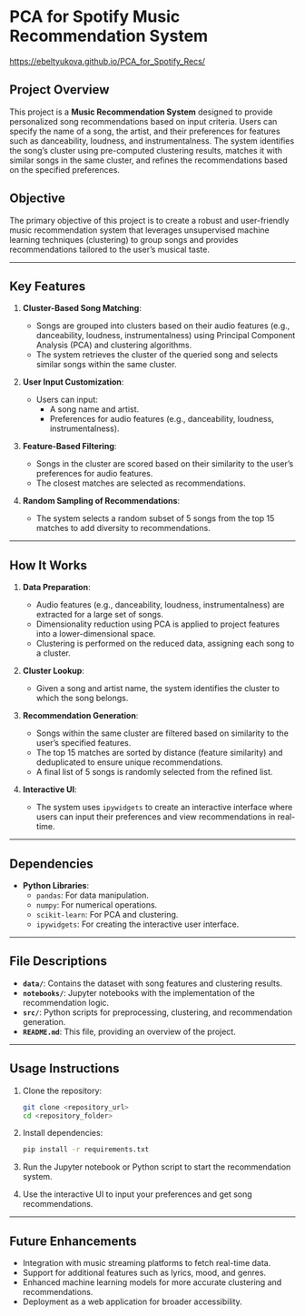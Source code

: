 # PCA for Spotify Music Recommendation System

https://ebeltyukova.github.io/PCA_for_Spotify_Recs/
 
## Project Overview
This project is a **Music Recommendation System** designed to provide personalized song recommendations based on input criteria. Users can specify the name of a song, the artist, and their preferences for features such as danceability, loudness, and instrumentalness. The system identifies the song’s cluster using pre-computed clustering results, matches it with similar songs in the same cluster, and refines the recommendations based on the specified preferences.

## Objective
The primary objective of this project is to create a robust and user-friendly music recommendation system that leverages unsupervised machine learning techniques (clustering) to group songs and provides recommendations tailored to the user’s musical taste.

---

## Key Features

1. **Cluster-Based Song Matching**:
   - Songs are grouped into clusters based on their audio features (e.g., danceability, loudness, instrumentalness) using Principal Component Analysis (PCA) and clustering algorithms.
   - The system retrieves the cluster of the queried song and selects similar songs within the same cluster.

2. **User Input Customization**:
   - Users can input:
     - A song name and artist.
     - Preferences for audio features (e.g., danceability, loudness, instrumentalness).

3. **Feature-Based Filtering**:
   - Songs in the cluster are scored based on their similarity to the user’s preferences for audio features.
   - The closest matches are selected as recommendations.

4. **Random Sampling of Recommendations**:
   - The system selects a random subset of 5 songs from the top 15 matches to add diversity to recommendations.

---

## How It Works

1. **Data Preparation**:
   - Audio features (e.g., danceability, loudness, instrumentalness) are extracted for a large set of songs.
   - Dimensionality reduction using PCA is applied to project features into a lower-dimensional space.
   - Clustering is performed on the reduced data, assigning each song to a cluster.

2. **Cluster Lookup**:
   - Given a song and artist name, the system identifies the cluster to which the song belongs.

3. **Recommendation Generation**:
   - Songs within the same cluster are filtered based on similarity to the user’s specified features.
   - The top 15 matches are sorted by distance (feature similarity) and deduplicated to ensure unique recommendations.
   - A final list of 5 songs is randomly selected from the refined list.

4. **Interactive UI**:
   - The system uses `ipywidgets` to create an interactive interface where users can input their preferences and view recommendations in real-time.

---

## Dependencies

- **Python Libraries**:
  - `pandas`: For data manipulation.
  - `numpy`: For numerical operations.
  - `scikit-learn`: For PCA and clustering.
  - `ipywidgets`: For creating the interactive user interface.

---

## File Descriptions

- **`data/`**: Contains the dataset with song features and clustering results.
- **`notebooks/`**: Jupyter notebooks with the implementation of the recommendation logic.
- **`src/`**: Python scripts for preprocessing, clustering, and recommendation generation.
- **`README.md`**: This file, providing an overview of the project.

---

## Usage Instructions

1. Clone the repository:
   ```bash
   git clone <repository_url>
   cd <repository_folder>
   ```

2. Install dependencies:
   ```bash
   pip install -r requirements.txt
   ```

3. Run the Jupyter notebook or Python script to start the recommendation system.

4. Use the interactive UI to input your preferences and get song recommendations.

---

## Future Enhancements

- Integration with music streaming platforms to fetch real-time data.
- Support for additional features such as lyrics, mood, and genres.
- Enhanced machine learning models for more accurate clustering and recommendations.
- Deployment as a web application for broader accessibility.


